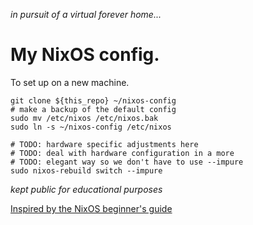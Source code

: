 *in pursuit of a virtual forever home...*

# My NixOS config. 

To set up on a new machine. 

```
git clone ${this_repo} ~/nixos-config
# make a backup of the default config
sudo mv /etc/nixos /etc/nixos.bak
sudo ln -s ~/nixos-config /etc/nixos

# TODO: hardware specific adjustments here
# TODO: deal with hardware configuration in a more 
# TODO: elegant way so we don't have to use --impure
sudo nixos-rebuild switch --impure
```

*kept public for educational purposes*


[Inspired by the NixOS beginner's guide](https://nixos-and-flakes.thiscute.world/nixos-with-flakes/other-useful-tips)
